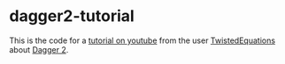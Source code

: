 # dagger2-tutorial

  This is the code for a [tutorial on youtube](https://www.youtube.com/watch?v=Qwk7ESmaCq0&list=PLuR1PJnGR-Ih-HXnGSpnqjdhdvqcwhfFU)
  from the user [TwistedEquations](https://www.youtube.com/channel/UC5fT02o8H1NnGfX7j1CmP6Q) about [Dagger 2](https://google.github.io/dagger/).
